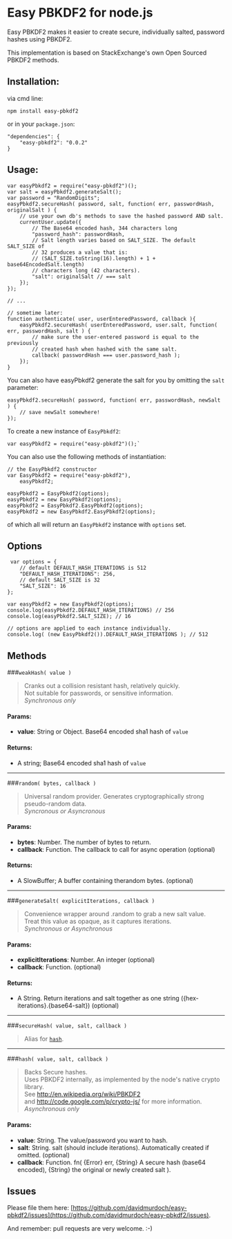 # Easy PBKDF2 for node.js

Easy PBKDF2 makes it easier to create secure, individually salted, password hashes using PBKDF2.

This implementation is based on StackExchange's own Open Sourced PBKDF2 methods.

## Installation:

via cmd line:

    npm install easy-pbkdf2

or in your `package.json`:

    "dependencies": {
        "easy-pbkdf2": "0.0.2"
    }
   

## Usage:

    var easyPbkdf2 = require("easy-pbkdf2")();
    var salt = easyPbkdf2.generateSalt();
    var password = "RandomDigits";
    easyPbkdf2.secureHash( password, salt, function( err, passwordHash, originalSalt ) {
        // use your own db's methods to save the hashed password AND salt.
        currentUser.update({
            // The Base64 encoded hash, 344 characters long
            "password_hash": passwordHash,
            // Salt length varies based on SALT_SIZE. The default SALT_SIZE of
            // 32 produces a value that is:
            // (SALT_SIZE.toString(16).length) + 1 + base64EncodedSalt.length)
            // characters long (42 characters).
            "salt": originalSalt // === salt
        });
    });

    // ...

    // sometime later:
    function authenticate( user, userEnteredPassword, callback ){
        easyPbkdf2.secureHash( userEnteredPassword, user.salt, function( err, passwordHash, salt ) {
            // make sure the user-entered password is equal to the previously
            // created hash when hashed with the same salt.
            callback( passwordHash === user.password_hash );
        });
    }

You can also have easyPbkdf2 generate the salt for you by omitting the `salt` parameter:

    easyPbkdf2.secureHash( password, function( err, passwordHash, newSalt ) {
        // save newSalt somewhere!
    });

To create a new instance of `EasyPbkdf2`:

    var easyPbkdf2 = require("easy-pbkdf2")();`

You can also use the following methods of instantiation:

```
// the EasyPbkdf2 constructor
var EasyPbkdf2 = require("easy-pbkdf2"),
    easyPbkdf2;

easyPbkdf2 = EasyPbkdf2(options);
easyPbkdf2 = new EasyPbkdf2(options);
easyPbkdf2 = EasyPbkdf2.EasyPbkdf2(options);
easyPbkdf2 = new EasyPbkdf2.EasyPbkdf2(options);
```

of which all will return an `EasyPbkdf2` instance with `options` set.

## Options

```
 var options = {
    // default DEFAULT_HASH_ITERATIONS is 512
    "DEFAULT_HASH_ITERATIONS": 256,
    // default SALT_SIZE is 32
    "SALT_SIZE": 16
};

var easyPbkdf2 = new EasyPbkdf2(options);
console.log(easyPbkdf2.DEFAULT_HASH_ITERATIONS) // 256
console.log(easyPbkdf2.SALT_SIZE); // 16

// options are applied to each instance individually.
console.log( (new EasyPbkdf2()).DEFAULT_HASH_ITERATIONS ); // 512

```

## Methods

###`weakHash( value )`

> Cranks out a collision resistant hash, relatively quickly.  
> Not suitable for passwords, or sensitive information.  
*Synchronous only*  

#### Params:
 - **value**: String or Object. Base64 encoded sha1 hash of `value`

#### Returns:
 - A string; Base64 encoded sha1 hash of `value`

---

###`random( bytes, callback )`

> Universal random provider. Generates cryptographically strong pseudo-random data.  
*Syncronous or Asyncronous*

#### Params:
  - **bytes**: Number. The number of bytes to return.
  - **callback**: Function. The callback to call for async operation (optional)

#### Returns:
 - A SlowBuffer; A buffer containing therandom bytes. (optional)

---

###`generateSalt( explicitIterations, callback )`

> Convenience wrapper around .random to grab a new salt value.  
> Treat this value as opaque, as it captures iterations.  
*Synchronous or Asynchronous*

#### Params:
 - **explicitIterations**: Number. An integer (optional)
 - **callback**: Function. (optional)

#### Returns:
 - A String. Return iterations and salt together as one string ({hex-iterations}.{base64-salt}) (optional)

---

###`secureHash( value, salt, callback )`

> Alias for [`hash`](#hash-value-salt-callback-).

---

###`hash( value, salt, callback )`

> Backs Secure hashes.  
> Uses PBKDF2 internally, as implemented by the node's native crypto library.  
> See http://en.wikipedia.org/wiki/PBKDF2  
> and http://code.google.com/p/crypto-js/ for more information.  
*Asynchronous only*

#### Params:
 - **value**: String. The value/password you want to hash.
 - **salt**: String. salt (should include iterations). Automatically created if omitted. (optional)
 - **callback**: Function. fn( {Error} err, {String} A secure hash (base64 encoded), {String} the original or newly created salt ).

## Issues

Please file them here: [https://github.com/davidmurdoch/easy-pbkdf2/issues](https://github.com/davidmurdoch/easy-pbkdf2/issues).

And remember: pull requests are very welcome. :-)
